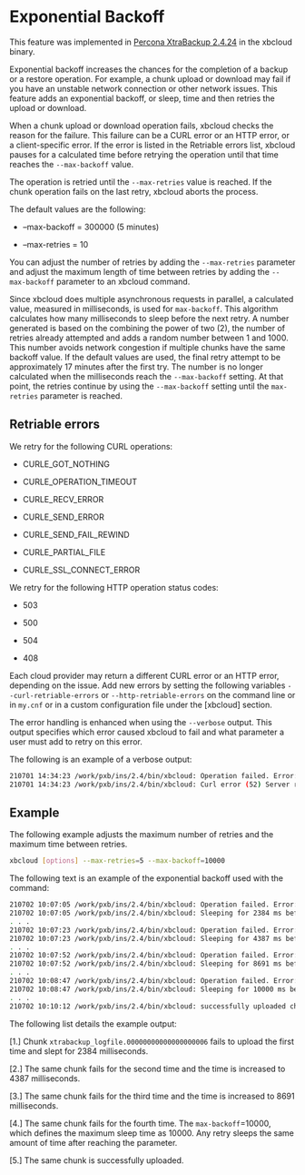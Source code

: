 # Exponential Backoff

This feature was implemented in [Percona XtraBackup 2.4.24](../release-notes/2.4/2.4.24.md#pxb-2-4-24) in the xbcloud binary.

Exponential backoff increases the chances for the completion of a backup or a restore operation. For example, a chunk upload or download may fail if you have an unstable network connection or other network issues. This feature adds an exponential backoff, or sleep, time and then retries the upload or download.

When a chunk upload or download operation fails, xbcloud checks the reason for the failure. This failure can be a CURL error or an HTTP error, or a client-specific error. If the error is listed in the Retriable errors list, xbcloud pauses for a calculated time before retrying the operation until that time reaches the `--max-backoff` value.

The operation is retried until the `--max-retries` value is reached. If the chunk operation fails on the last retry, xbcloud aborts the process.

The default values are the following:

* –max-backoff = 300000 (5 minutes)

* –max-retries = 10

You can adjust the number of retries by adding the `--max-retries` parameter and adjust the maximum length of time between retries by adding the `--max-backoff` parameter to an xbcloud command.

Since xbcloud does multiple asynchronous requests in parallel, a calculated value, measured in milliseconds, is used for `max-backoff`. This algorithm calculates how many milliseconds to sleep before the next retry. A number generated is based on the combining the power of two (2), the number of retries already attempted and adds a random number between 1 and 1000. This number avoids network congestion if multiple chunks have the same backoff value. If the default values are used, the final retry attempt to be approximately 17 minutes after the first try. The number is no longer calculated when the milliseconds reach the `--max-backoff` setting. At that point, the retries continue by using the `--max-backoff` setting until the `max-retries` parameter is reached.

## Retriable errors

We retry for the following CURL operations:

* CURLE_GOT_NOTHING

* CURLE_OPERATION_TIMEOUT

* CURLE_RECV_ERROR

* CURLE_SEND_ERROR

* CURLE_SEND_FAIL_REWIND

* CURLE_PARTIAL_FILE

* CURLE_SSL_CONNECT_ERROR

We retry for the following HTTP operation status codes:

* 503

* 500

* 504

* 408

Each cloud provider may return a different CURL error or an HTTP error, depending on the issue. Add new errors by setting the following variables `--curl-retriable-errors` or `--http-retriable-errors` on the command line or in `my.cnf` or in a custom configuration file under the [xbcloud] section.

The error handling is enhanced when using the `--verbose` output. This output specifies which error caused xbcloud to fail and what parameter a user must add to retry on this error.

The following is an example of a verbose output:

```bash
210701 14:34:23 /work/pxb/ins/2.4/bin/xbcloud: Operation failed. Error: Server returned nothing (no headers, no data)
210701 14:34:23 /work/pxb/ins/2.4/bin/xbcloud: Curl error (52) Server returned nothing (no headers, no data) is not configured as retriable. You can allow it by adding --curl-retriable-errors=52 parameter
```

## Example

The following example adjusts the maximum number of retries and the maximum time between retries.

```bash
xbcloud [options] --max-retries=5 --max-backoff=10000
```

The following text is an example of the exponential backoff used with the command:

```bash
210702 10:07:05 /work/pxb/ins/2.4/bin/xbcloud: Operation failed. Error: Server returned nothing (no headers, no data)
210702 10:07:05 /work/pxb/ins/2.4/bin/xbcloud: Sleeping for 2384 ms before retrying backup3/xtrabackup_logfile.00000000000000000006 [1]
. . .
210702 10:07:23 /work/pxb/ins/2.4/bin/xbcloud: Operation failed. Error: Server returned nothing (no headers, no data)
210702 10:07:23 /work/pxb/ins/2.4/bin/xbcloud: Sleeping for 4387 ms before retrying backup3/xtrabackup_logfile.00000000000000000006 [2]
. . .
210702 10:07:52 /work/pxb/ins/2.4/bin/xbcloud: Operation failed. Error: Failed sending data to the peer
210702 10:07:52 /work/pxb/ins/2.4/bin/xbcloud: Sleeping for 8691 ms before retrying backup3/xtrabackup_logfile.00000000000000000006 [3]
. . .
210702 10:08:47 /work/pxb/ins/2.4/bin/xbcloud: Operation failed. Error: Failed sending data to the peer
210702 10:08:47 /work/pxb/ins/2.4/bin/xbcloud: Sleeping for 10000 ms before retrying backup3/xtrabackup_logfile.00000000000000000006 [4]
. . .
210702 10:10:12 /work/pxb/ins/2.4/bin/xbcloud: successfully uploaded chunk: backup3/xtrabackup_logfile.00000000000000000006, size: 8388660
```

The following list details the example output:

[1.] Chunk `xtrabackup_logfile.00000000000000000006` fails to upload the first time and slept for 2384 milliseconds.

[2.] The same chunk fails for the second time and the time is increased to 4387 milliseconds.

[3.] The same chunk fails for the third time and the time is increased to 8691 milliseconds.

[4.] The same chunk fails for the fourth time. The ``max-backoff``=10000, which defines the maximum sleep time as 10000. Any retry sleeps the same amount of time after reaching the parameter.

[5.] The same chunk is successfully uploaded.
